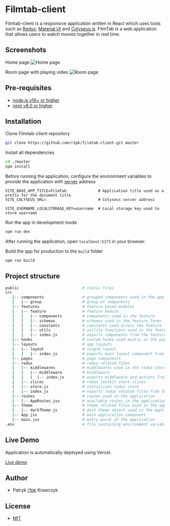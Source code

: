 # Filmtab-client

Filmtab-client is a responsive application written in React which uses tools such as [Redux](https://redux.js.org/), [Material UI](https://mui.com/getting-started/usage/) and [Colyseus.js](https://www.colyseus.io/). FilmTab is a web application that allows users to watch movies together in real time.

## Screenshots

Home page
![Home page](https://i.imgur.com/iTVzEpp.png)

Room page with playing video
![Room page](https://i.imgur.com/ipwe2sw.png)

## Pre-requisites

- [node.js v16+ or higher](https://nodejs.org/en/)
- [npm v8.0 or higher](https://nodejs.org/en/download/)

## Installation

Clone Filmtab-client repository

```bash
git clone https://github.com/r1pk/filmtab-client.git master
```

Install all dependencies

```bash
cd ./master
npm install
```

Before running the application, configure the environment variables to provide the application with [server](https://github.com/r1pk/filmtab-server) address

```env
VITE_BASE_APP_TITLE=FilmTab              # Application title used as a prefix for the document title
VITE_COLYSEUS_URL=                       # Colyseus server address

VITE_USERNAME_LOCALSTORAGE_KEY=username  # Local storage key used to store username
```

Run the app in development mode

```bash
npm run dev
```

After running the application, open `localhost:5173` in your browser.

Build the app for production to the `build` folder

```bash
npm run build
```

## Project structure

```bash
public                            # static files
src
   |-- components                 # grouped components used in the application
   |   |-- group                  # group of components
   |-- features                   # feature based modules
   |   |-- feature                # feature module
   |   |   |-- components         # components used in the feature
   |   |   |-- schemas            # schemas used in the feature forms
   |   |   |-- constants          # constants used across the feature
   |   |   |-- utils              # utility functions used in the feature components
   |   |   |-- index.js           # exports components from the feature
   |-- hooks                      # custom hooks used mostly in the page components
   |-- layouts                    # app layouts
   |   |-- layout                 # single layout
   |   |   |-- index.js           # exports main layout component from the folder
   |-- pages                      # page components
   |-- redux                      # redux related files
   |   |-- middlewares            # middlewares used in the redux store
   |   |   |-- middleware         # middleware
   |   |   |  |-- index.js        # exports middleware and actions from the folder
   |   |-- slices                 # redux toolkit store slices
   |   |-- store.js               # initializes redux store
   |   |-- index.js               # exports redux related files from the folder
   |-- routes                     # routes used in the application
   |   |-- AppRoutes.jsx          # available routes in the application
   |-- theme                      # theme related files used in the application
   |   |-- darkTheme.js           # dark theme object used in the application
   |-- App.jsx                    # main application component
   |-- main.jsx                   # entry point of the application
.env                              # file containing environment variables
```

## Live Demo

Application is automatically deployed using Vercel.

[Live demo](https://filmtab.vercel.app)

## Author

- Patryk [r1pk](https://github.com/r1pk) Krawczyk

## License

- [MIT](https://choosealicense.com/licenses/mit/)
